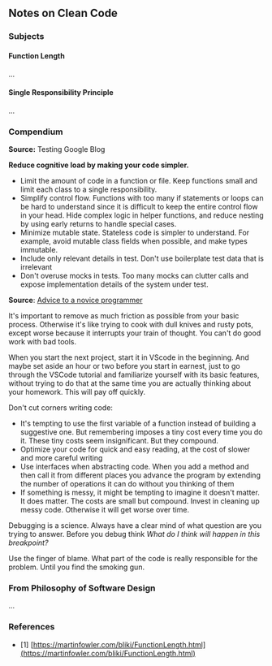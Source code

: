 
## Notes on Clean Code

### Subjects

#### Function Length

...


#### Single Responsibility Principle 

...

### Compendium

**Source:** Testing Google Blog

**Reduce cognitive load by making your code simpler.**

- Limit the amount of code in a function or file. Keep functions small and limit each class to a single responsibility.
- Simplify control flow. Functions with too many if statements or loops can be hard to understand since it is difficult to keep the entire control flow in your head. Hide complex logic in helper functions, and reduce nesting by using early returns to handle special cases.
- Minimize mutable state. Stateless code is simpler to understand. For example, avoid mutable class fields when possible, and make types immutable.
- Include only relevant details in test. Don't use boilerplate test data that is irrelevant
- Don't overuse mocks in tests. Too many mocks can clutter calls and expose implementation details of the system under test.

**Source**: [Advice to a novice programmer](https://blog.plover.com/prog/katara-advice.html)

It's important to remove as much friction as possible from your basic process. Otherwise it's like trying to cook with dull knives and rusty pots, except worse because it interrupts your train of thought. You can't do good work with bad tools.

When you start the next project, start it in VScode in the beginning. And maybe set aside an hour or two before you start in earnest, just to go through the VSCode tutorial and familiarize yourself with its basic features, without trying to do that at the same time you are actually thinking about your homework. This will pay off quickly.

Don't cut corners writing code:
- It's tempting to use the first variable of a function instead of building a suggestive one. But remembering imposes a tiny cost every time you do it. These tiny costs seem insignificant. But they compound.
- Optimize your code for quick and easy reading, at the cost of slower and more careful writing
- Use interfaces when abstracting code. When you add a method and then call it from different places you advance the program by extending the number of operations it can do without you thinking of them
- If something is messy, it might be tempting to imagine it doesn't matter. It does matter. The costs are small but compound. Invest in cleaning up messy code. Otherwise it will get worse over time.

Debugging is a science. Always have a clear mind of what question are you trying to answer. Before you debug think *What do I think will happen in this breakpoint?* 

Use the finger of blame. What part of the code is really responsible for the problem. Until you find the smoking gun.


### From Philosophy of Software Design

...

### References
- [1] [https://martinfowler.com/bliki/FunctionLength.html](https://martinfowler.com/bliki/FunctionLength.html)